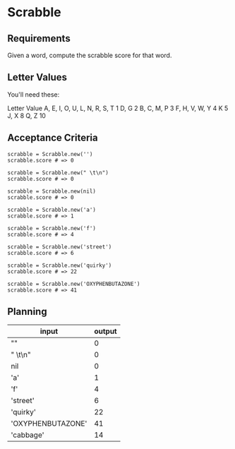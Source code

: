 # Scrabble

## Requirements
Given a word, compute the scrabble score for that word.

## Letter Values
You'll need these:

 Letter	Value
A, E, I, O, U, L, N, R, S, T	1
D, G	2
B, C, M, P	3
F, H, V, W, Y	4
K	5
J, X	8
Q, Z	10

## Acceptance Criteria
```
scrabble = Scrabble.new('')
scrabble.score # => 0

scrabble = Scrabble.new(" \t\n")
scrabble.score # => 0

scrabble = Scrabble.new(nil)
scrabble.score # => 0

scrabble = Scrabble.new('a')
scrabble.score # => 1

scrabble = Scrabble.new('f')
scrabble.score # => 4

scrabble = Scrabble.new('street')
scrabble.score # => 6

scrabble = Scrabble.new('quirky')
scrabble.score # => 22

scrabble = Scrabble.new('OXYPHENBUTAZONE')
scrabble.score # => 41
```

## Planning
| input | output |
| -------| ------- |
| "" | 0 |
| " \t\n" | 0 |
| nil | 0 |
| 'a' | 1 |
| 'f' | 4 |
| 'street' | 6 |
| 'quirky' | 22 |
| 'OXYPHENBUTAZONE' | 41 |
| 'cabbage' | 14 |
